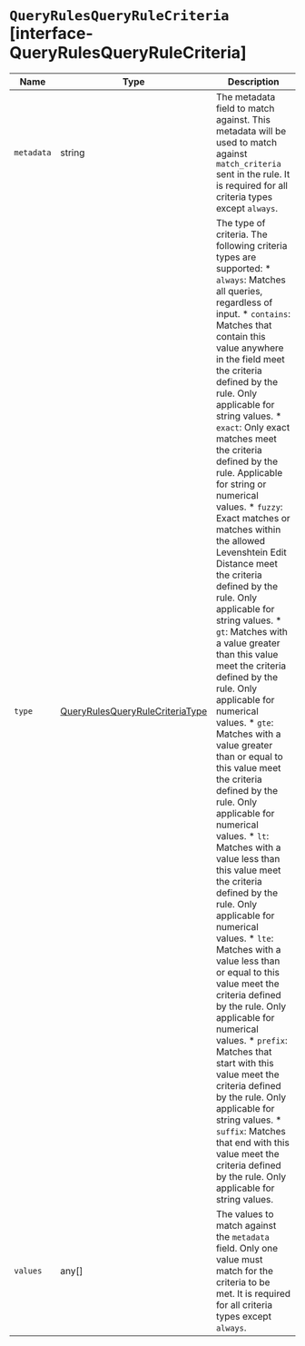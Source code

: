 # `QueryRulesQueryRuleCriteria` [interface-QueryRulesQueryRuleCriteria]

| Name | Type | Description |
| - | - | - |
| `metadata` | string | The metadata field to match against. This metadata will be used to match against `match_criteria` sent in the rule. It is required for all criteria types except `always`. |
| `type` | [QueryRulesQueryRuleCriteriaType](./QueryRulesQueryRuleCriteriaType.md) | The type of criteria. The following criteria types are supported: * `always`: Matches all queries, regardless of input. * `contains`: Matches that contain this value anywhere in the field meet the criteria defined by the rule. Only applicable for string values. * `exact`: Only exact matches meet the criteria defined by the rule. Applicable for string or numerical values. * `fuzzy`: Exact matches or matches within the allowed Levenshtein Edit Distance meet the criteria defined by the rule. Only applicable for string values. * `gt`: Matches with a value greater than this value meet the criteria defined by the rule. Only applicable for numerical values. * `gte`: Matches with a value greater than or equal to this value meet the criteria defined by the rule. Only applicable for numerical values. * `lt`: Matches with a value less than this value meet the criteria defined by the rule. Only applicable for numerical values. * `lte`: Matches with a value less than or equal to this value meet the criteria defined by the rule. Only applicable for numerical values. * `prefix`: Matches that start with this value meet the criteria defined by the rule. Only applicable for string values. * `suffix`: Matches that end with this value meet the criteria defined by the rule. Only applicable for string values. |
| `values` | any[] | The values to match against the `metadata` field. Only one value must match for the criteria to be met. It is required for all criteria types except `always`. |

